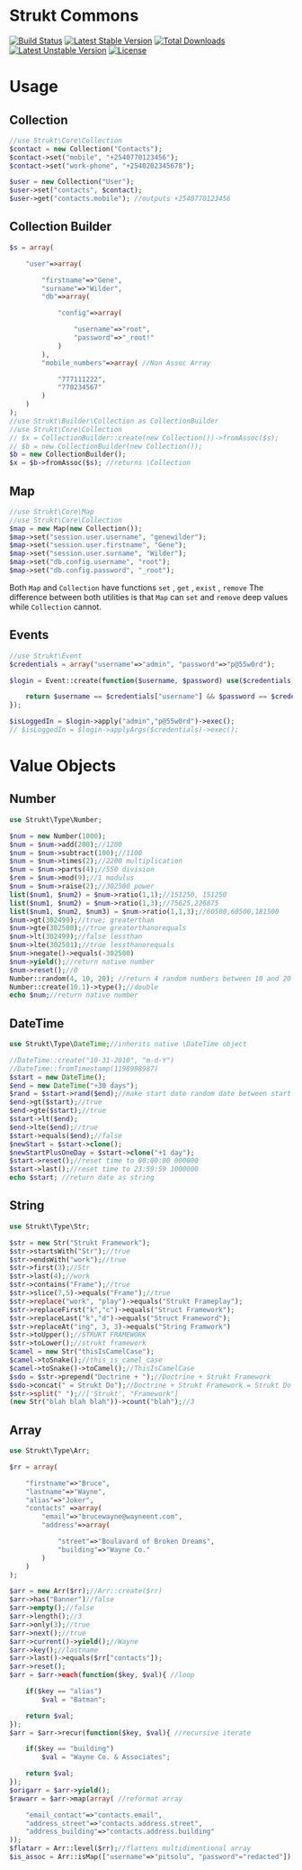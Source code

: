 Strukt Commons
==============

[![Build Status](https://travis-ci.org/pitsolu/strukt-commons.svg?branch=master)](https://packagist.org/packages/strukt/commons)
[![Latest Stable Version](https://poser.pugx.org/strukt/commons/v/stable)](https://packagist.org/packages/strukt/commons)
[![Total Downloads](https://poser.pugx.org/strukt/commons/downloads)](https://packagist.org/packages/strukt/commons)
[![Latest Unstable Version](https://poser.pugx.org/strukt/commons/v/unstable)](https://packagist.org/packages/strukt/commons)
[![License](https://poser.pugx.org/strukt/commons/license)](https://packagist.org/packages/strukt/commons)

# Usage

## Collection

```php
//use Strukt\Core\Collection
$contact = new Collection("Contacts");
$contact->set("mobile", "+2540770123456");
$contact->set("work-phone", "+2540202345678");

$user = new Collection("User");
$user->set("contacts", $contact);
$user->get("contacts.mobile"); //outputs +2540770123456
```

## Collection Builder

```php
$s = array(

    "user"=>array(

        "firstname"=>"Gene",
		"surname"=>"Wilder",	
		"db"=>array(

            "config"=>array(

                "username"=>"root",
				"password"=>"_root!"
            )
        ),
        "mobile_numbers"=>array( //Non Assoc Array

            "777111222",
            "770234567"
        )
    )
);
//use Strukt\Builder\Collection as CollectionBuilder
//use Strukt\Core\Collection
// $x = CollectionBuilder::create(new Collection())->fromAssoc($s);
// $b = new CollectionBuilder(new Collection());
$b = new CollectionBuilder();
$x = $b->fromAssoc($s); //returns \Collection
```

## Map

```php
//use Strukt\Core\Map
//use Strukt\Core\Collection
$map = new Map(new Collection());
$map->set("session.user.username", "genewilder");
$map->set("session.user.firstname", "Gene");
$map->set("session.user.surname", "Wilder");
$map->set("db.config.username", "root");
$map->set("db.config.password", "_root");
```

Both `Map` and `Collection` have functions `set` , `get` , `exist` , `remove` The difference between both utilities is that `Map` can `set` and `remove` deep values while `Collection` cannot.

## Events

```php
//use Strukt\Event
$credentials = array("username"=>"admin", "password"=>"p@55w0rd");

$login = Event::create(function($username, $password) use($credentials){

    return $username == $credentials["username"] && $password == $credentials["password"];
});

$isLoggedIn = $login->apply("admin","p@55w0rd")->exec();
// $isLoggedIn = $login->applyArgs($credentials)->exec();
```

# Value Objects

## Number

```php
use Strukt\Type\Number;

$num = new Number(1000);
$num = $num->add(200);//1200
$num = $num->subtract(100);//1100
$num = $num->times(2);//2200 multiplication
$num = $num->parts(4);//550 division
$rem = $num->mod(9);//1 modulus
$num = $num->raise(2);//302500 power
list($num1, $num2) = $num->ratio(1,1);//151250, 151250
list($num1, $num2) = $num->ratio(1,3);//75625,226875
list($num1, $num2, $num3) = $num->ratio(1,1,3);//60500,60500,181500
$num->gt(302499);//true; greaterthan
$num->gte(302500);//true greaterthanorequals
$num->lt(302499);//false lessthan
$num->lte(302501);//true lessthanorequals
$num->negate()->equals(-302500)  
$num->yield();//return native number
$num->reset();//0
Number::random(4, 10, 20); //return 4 random numbers between 10 and 20
Number::create(10.1)->type();//double
echo $num;//return native number
```

## DateTime

```php
use Strukt\Type\DateTime;//inherits native \DateTime object

//DateTime::create("10-31-2010", "m-d-Y")
//DateTime::fromTimestamp(1198998987)
$start = new DateTime();
$end = new DateTime("+30 days");
$rand = $start->rand($end);//make start date random date between start and end
$end->gt($start);//true
$end->gte($start);//true
$start->lt($end);
$end->lte($end);//true
$start->equals($end);//false
$newStart = $start->clone();
$newStartPlusOneDay = $start->clone("+1 day");
$start->reset();//reset time to 00:00:00 000000
$start->last();//reset time to 23:59:59 1000000
echo $start; //return date as string
```

## String

```php
use Strukt\Type\Str;

$str = new Str("Strukt Framework");
$str->startsWith("Str");//true
$str->endsWith("work");//true
$str->first(3);//Str
$str->last(4);//work
$str->contains("Frame");//true
$str->slice(7,5)->equals("Frame");//true
$str->replace("work", "play")->equals("Strukt Frameplay");
$str->replaceFirst("k","c")->equals("Struct Framework");
$str->replaceLast("k","d")->equals("Struct Frameword");
$str->replaceAt("ing", 3, 3)->equals("String Framwork")
$str->toUpper();//STRUKT FRAMEWORK
$str->toLower();//strukt framework
$camel = new Str("thisIsCamelCase");
$camel->toSnake();//this_is_camel_case
$camel->toSnake()->toCamel();//ThisIsCamelCase
$sdo = $str->prepend("Doctrine + ");//Doctrine + Strukt Framework
$sdo->concat(" = Strukt Do");//Doctrine + Strukt Framework = Strukt Do
$str->split(" ");//['Strukt', "Framework"]
(new Str("blah blah blah"))->count("blah");//3
```

## Array

```php
use Strukt\Type\Arr;

$rr = array(

    "firstname"=>"Bruce",
    "lastname"=>"Wayne",
    "alias"=>"Joker",
    "contacts" =>array(
        "email"=>"brucewayne@wayneent.com",
        "address"=>array(

            "street"=>"Boulavard of Broken Dreams",
            "building"=>"Wayne Co."
        )
    )
);

$arr = new Arr($rr);//Arr::create($rr)
$arr->has("Banner")//false
$arr->empty();//false
$arr->length();//3
$arr->only(3);//true
$arr->next();//true
$arr->current()->yield();//Wayne
$arr->key();//lastname
$arr->last()->equals($rr["contacts"]);
$arr->reset();
$arr = $arr->each(function($key, $val){ //loop

    if($key == "alias")
        $val = "Batman";

    return $val;
});
$arr = $arr->recur(function($key, $val){ //recursive iterate 

    if($key == "building")
        $val = "Wayne Co. & Associates";

    return $val;
});
$origarr = $arr->yield();
$rawarr = $arr->map(array( //reformat array

    "email_contact"=>"contacts.email",
    "address_street"=>"contacts.address.street",
    "address_building"=>"contacts.address.building"
));
$flatarr = Arr::level($rr);//flattens multidimentional array
$is_assoc = Arr::isMap(["username"=>"pitsolu", "password"="redacted"]);//is fully associative arr
```